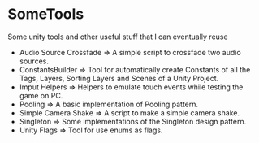 # SomeTools
Some unity tools and other useful stuff that I can eventually reuse

- Audio Source Crossfade => A simple script to crossfade two audio sources.
- ConstantsBuilder => Tool for automatically create Constants of all the Tags, Layers, Sorting Layers and Scenes of a Unity Project.
- Imput Helpers => Helpers to emulate touch events while testing the game on PC.
- Pooling => A basic implementation of Pooling pattern.
- Simple Camera Shake => A script to make a simple camera shake.
- Singleton => Some implementations of the Singleton design pattern.
- Unity Flags => Tool for use enums as flags.
